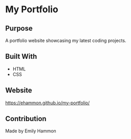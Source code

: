 # My Portfolio

## Purpose
A portfolio website showcasing my latest coding projects.

## Built With
* HTML
* CSS

## Website
https://ehammon.github.io/my-portfolio/

## Contribution
Made by Emily Hammon